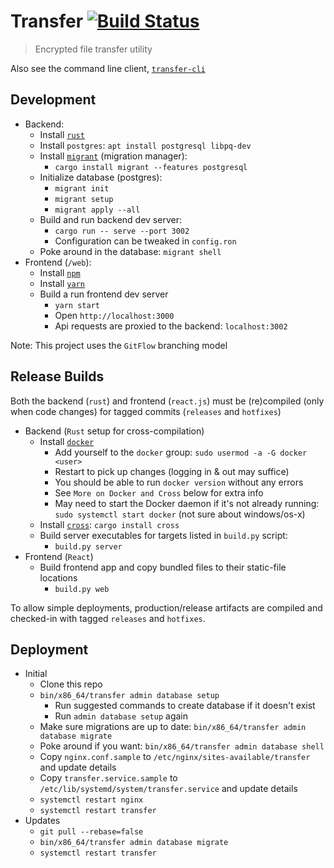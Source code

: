 # Transfer [![Build Status](https://travis-ci.org/jaemk/transfer.svg?branch=develop)](https://travis-ci.org/jaemk/transfer)

> Encrypted file transfer utility

Also see the command line client, [`transfer-cli`](https://github.com/jaemk/transfer-cli)


## Development

- Backend:
    - Install [`rust`](https://www.rust-lang.org/en-US/install.html)
    - Install `postgres`: `apt install postgresql libpq-dev`
    - Install [`migrant`](https://github.com/jaemk/migrant) (migration manager):
        - `cargo install migrant --features postgresql`
    - Initialize database (postgres):
        - `migrant init`
        - `migrant setup`
        - `migrant apply --all`
    - Build and run backend dev server:
        - `cargo run -- serve --port 3002`
        - Configuration can be tweaked in `config.ron`
    - Poke around in the database: `migrant shell`
- Frontend (`/web`):
    - Install [`npm`](https://www.npmjs.com/get-npm)
    - Install [`yarn`](https://yarnpkg.com/en/docs/install)
    - Build a run frontend dev server
        - `yarn start`
        - Open `http://localhost:3000`
        - Api requests are proxied to the backend: `localhost:3002`

Note: This project uses the `GitFlow` branching model


## Release Builds

Both the backend (`rust`) and frontend (`react.js`) must be (re)compiled (only when code changes) for tagged commits (`releases` and `hotfixes`)

- Backend (`Rust` setup for cross-compilation)
    - Install [`docker`](https://www.digitalocean.com/community/tutorials/how-to-install-and-use-docker-on-ubuntu-16-04)
        - Add yourself to the `docker` group: `sudo usermod -a -G docker <user>`
        - Restart to pick up changes (logging in & out may suffice)
        - You should be able to run `docker version` without any errors
        - See `More on Docker and Cross` below for extra info
        - May need to start the Docker daemon if it's not already running: `sudo systemctl start docker` (not sure about windows/os-x)
    - Install [`cross`](https://github.com/japaric/cross): `cargo install cross`
    - Build server executables for targets listed in `build.py` script:
        - `build.py server`
- Frontend (`React`)
    - Build frontend app and copy bundled files to their static-file locations
        - `build.py web`

To allow simple deployments, production/release artifacts are compiled and checked-in with tagged `releases` and `hotfixes`.


## Deployment

- Initial
    - Clone this repo
    - `bin/x86_64/transfer admin database setup`
        - Run suggested commands to create database if it doesn't exist
        - Run `admin database setup` again
    - Make sure migrations are up to date: `bin/x86_64/transfer admin database migrate`
    - Poke around if you want: `bin/x86_64/transfer admin database shell`
    - Copy `nginx.conf.sample` to `/etc/nginx/sites-available/transfer` and update details
    - Copy `transfer.service.sample` to `/etc/lib/systemd/system/transfer.service` and update details
    - `systemctl restart nginx`
    - `systemctl restart transfer`
- Updates
    - `git pull --rebase=false`
    - `bin/x86_64/transfer admin database migrate`
    - `systemctl restart transfer`

